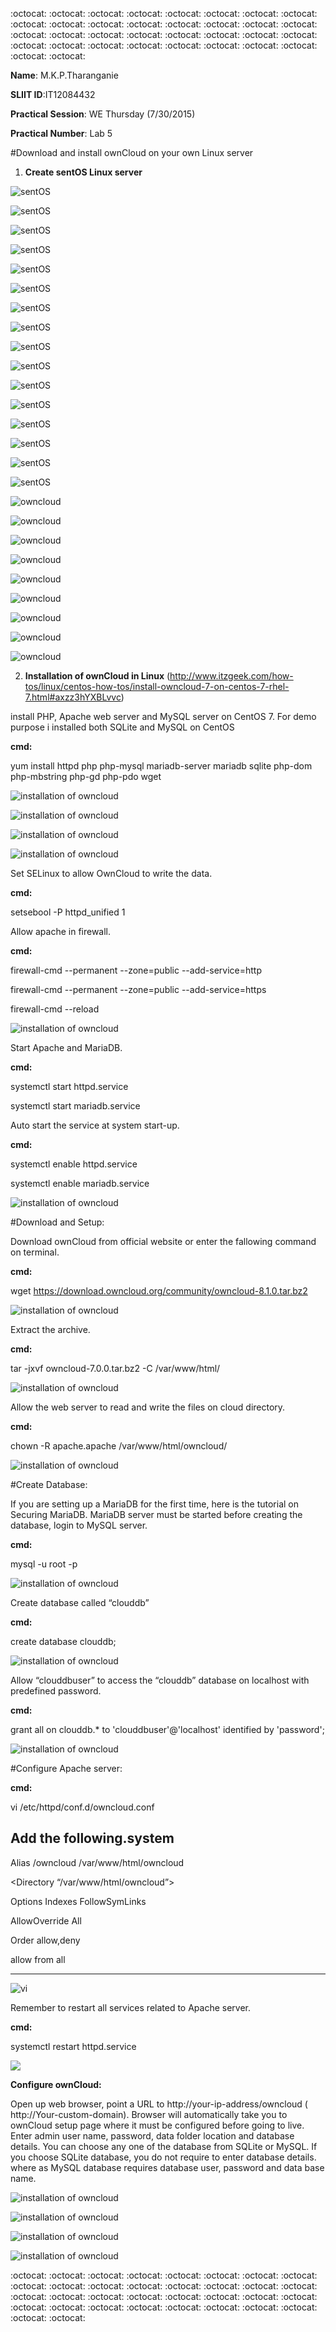 
:octocat: :octocat: :octocat: :octocat: :octocat: :octocat: :octocat: :octocat: :octocat: :octocat: :octocat: :octocat: :octocat: :octocat: :octocat: :octocat: :octocat: :octocat: :octocat: :octocat: :octocat: :octocat: :octocat: :octocat: 
:octocat: :octocat: :octocat: :octocat: :octocat: :octocat: :octocat: :octocat: :octocat: :octocat: 

 **Name**: M.K.P.Tharanganie
 
 **SLIIT ID**:IT12084432
 
 **Practical Session**: WE Thursday (7/30/2015)
 
 **Practical Number**: Lab 5

#Download and install ownCloud on your own Linux server

1. **Create sentOS Linux server**

![sentOS](http://i57.tinypic.com/38pit.jpg)

![sentOS](http://i59.tinypic.com/2m5frit.jpg)

![sentOS](http://i60.tinypic.com/zkrhbk.jpg)

![sentOS](http://i60.tinypic.com/1zoj5ut.jpg)

![sentOS](http://i57.tinypic.com/2usfm1y.jpg)

![sentOS](http://i61.tinypic.com/29za246.jpg)

![sentOS](http://i62.tinypic.com/2w2r82d.jpg)

![sentOS](http://i62.tinypic.com/hwxqb6.jpg)

![sentOS](http://i59.tinypic.com/6zqwdg.jpg)

![sentOS](http://i60.tinypic.com/sy6xkx.jpg)

![sentOS](http://i62.tinypic.com/14e5rf4.jpg)

![sentOS](http://i61.tinypic.com/312k77p.jpg)

![sentOS](http://i60.tinypic.com/vzbfo4.jpg)

![sentOS](http://i57.tinypic.com/4goysz.jpg)

![sentOS](http://i58.tinypic.com/2ptdlwm.jpg)

![sentOS](http://i57.tinypic.com/kbvbsm.jpg)

![owncloud](http://i62.tinypic.com/317iffb.jpg)

![owncloud](http://i62.tinypic.com/2dha9sh.jpg)

![owncloud](http://i60.tinypic.com/dfu0yr.jpg)

![owncloud](http://i61.tinypic.com/29ashl4.jpg)

![owncloud](http://i60.tinypic.com/jsll41.jpg)

![owncloud](http://i61.tinypic.com/9s4e3d.jpg)

![owncloud](http://i59.tinypic.com/t4z1au.jpg)

![owncloud](http://i62.tinypic.com/23gxxfc.jpg)

![owncloud](http://i58.tinypic.com/91kjdx.jpg)


2. **Installation of ownCloud in Linux** (http://www.itzgeek.com/how-tos/linux/centos-how-tos/install-owncloud-7-on-centos-7-rhel-7.html#axzz3hYXBLvvc)

install PHP, Apache web server and MySQL server on CentOS 7. For demo purpose i installed both SQLite and MySQL on CentOS

**cmd:**

yum install httpd php php-mysql mariadb-server mariadb sqlite php-dom php-mbstring php-gd php-pdo wget

![installation of owncloud](http://i62.tinypic.com/2vacqyb.jpg)

![installation of owncloud](http://i58.tinypic.com/5cy5hy.jpg)

![installation of owncloud](http://i60.tinypic.com/2nb6rec.jpg)

![installation of owncloud](http://i60.tinypic.com/2bd0mt.jpg)


Set SELinux to allow OwnCloud to write the data.

**cmd:**

setsebool -P httpd_unified 1

Allow apache in firewall.

**cmd:**

firewall-cmd --permanent --zone=public --add-service=http

firewall-cmd --permanent --zone=public --add-service=https

firewall-cmd --reload

![installation of owncloud](http://i61.tinypic.com/ir803s.jpg)

Start Apache and MariaDB.

**cmd:**

systemctl start httpd.service

systemctl start mariadb.service

Auto start the service at system start-up.

**cmd:**

systemctl enable httpd.service

systemctl enable mariadb.service

![installation of owncloud](http://i62.tinypic.com/zukpie.jpg)


#Download and Setup:

Download ownCloud from official website or enter the fallowing command on terminal.

**cmd:**

wget https://download.owncloud.org/community/owncloud-8.1.0.tar.bz2

![installation of owncloud](http://i59.tinypic.com/2qxssg7.jpg)

Extract the archive.

**cmd:**

tar -jxvf owncloud-7.0.0.tar.bz2 -C /var/www/html/

![installation of owncloud](http://i61.tinypic.com/ddnj94.jpg)

Allow the web server to read and write the files on cloud directory.

**cmd:**

chown -R apache.apache /var/www/html/owncloud/

![installation of owncloud](http://i61.tinypic.com/34gv60i.jpg)

#Create Database:

If you are setting up a MariaDB for the first time, here is the tutorial on Securing MariaDB.  MariaDB server must be started before creating the database, login to MySQL server.

**cmd:**

mysql -u root -p

![installation of owncloud](http://i57.tinypic.com/2mqpx1x.jpg)

Create database called “clouddb”

**cmd:**

create database clouddb;

![installation of owncloud](http://i59.tinypic.com/dno6lw.jpg)

Allow “clouddbuser” to access the “clouddb” database on localhost with predefined password.

**cmd:**

grant all on clouddb.* to 'clouddbuser'@'localhost' identified by 'password';

![installation of owncloud](http://i59.tinypic.com/zwc4yt.jpg)

#Configure Apache server:

**cmd:**

vi /etc/httpd/conf.d/owncloud.conf

Add the following.system
--------------------------------------------------------
<IfModule mod_alias.c>

Alias /owncloud /var/www/html/owncloud

</IfModule>

<Directory “/var/www/html/owncloud”>

Options Indexes FollowSymLinks

AllowOverride All

Order allow,deny

allow from all

</Directory>

---------------------------------------------------------

![vi](http://i58.tinypic.com/209n80j.jpg)

Remember to restart all services related to Apache server.

**cmd:**

systemctl restart httpd.service

![](http://i58.tinypic.com/21b6paa.jpg)

**Configure ownCloud:**

Open up web browser, point a URL to http://your-ip-address/owncloud ( http://Your-custom-domain). Browser will automatically take you to ownCloud setup page where it must be configured before going to live. Enter admin user name, password, data folder location and database details. You can choose any one of the database from SQLite or MySQL. If you choose SQLite database, you do not require to enter database details. where as MySQL database requires database user, password and data base name.

![installation of owncloud](http://i60.tinypic.com/2621d94.jpg)

![installation of owncloud](http://i58.tinypic.com/2i74u1w.jpg)

![installation of owncloud](http://i62.tinypic.com/122fcpy.jpg)

![installation of owncloud](http://i57.tinypic.com/6irwk8.jpg)


:octocat: :octocat: :octocat: :octocat: :octocat: :octocat: :octocat: :octocat: :octocat: :octocat: :octocat: :octocat: :octocat: :octocat: :octocat: :octocat: :octocat: :octocat: :octocat: :octocat: :octocat: :octocat: :octocat: :octocat: 
:octocat: :octocat: :octocat: :octocat: :octocat: :octocat: :octocat: :octocat: :octocat: :octocat: 
